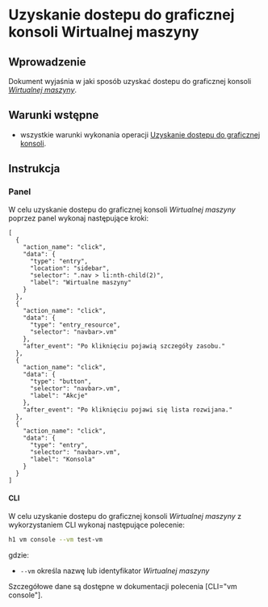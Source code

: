 # Uzyskanie dostepu do graficznej konsoli Wirtualnej maszyny

## Wprowadzenie

Dokument wyjaśnia w jaki sposób uzyskać dostepu do graficznej konsoli *[Wirtualnej maszyny](/resource/compute/virtual-machine.md)*.

## Warunki wstępne

* wszystkie warunki wykonania operacji [Uzyskanie dostepu do graficznej konsoli](/resource/compute/virtual-machine.md#uruchomienie).

## Instrukcja

### Panel

W celu uzyskanie dostepu do graficznej konsoli *Wirtualnej maszyny* poprzez panel wykonaj następujące kroki:

```guide
[
  {
    "action_name": "click",
    "data": {
      "type": "entry",
      "location": "sidebar",
      "selector": ".nav > li:nth-child(2)",
      "label": "Wirtualne maszyny"
    }
  },
  {
    "action_name": "click",
    "data": {
      "type": "entry_resource",
      "selector": "navbar>.vm"
    },
    "after_event": "Po kliknięciu pojawią szczegóły zasobu."
  },
  {
    "action_name": "click",
    "data": {
      "type": "button",
      "selector": "navbar>.vm",
      "label": "Akcje"
    },
    "after_event": "Po kliknięciu pojawi się lista rozwijana."
  },
  {
    "action_name": "click",
    "data": {
      "type": "entry",
      "selector": "navbar>.vm",
      "label": "Konsola"
    }
  }
]
```

#### CLI

W celu uzyskanie dostepu do graficznej konsoli *Wirtualnej maszyny* z wykorzystaniem CLI wykonaj następujące polecenie:

```bash
h1 vm console --vm test-vm
```

gdzie:

 * ```--vm``` określa nazwę lub identyfikator *Wirtualnej maszyny*

Szczegółowe dane są dostępne w dokumentacji polecenia [CLI="vm console"].